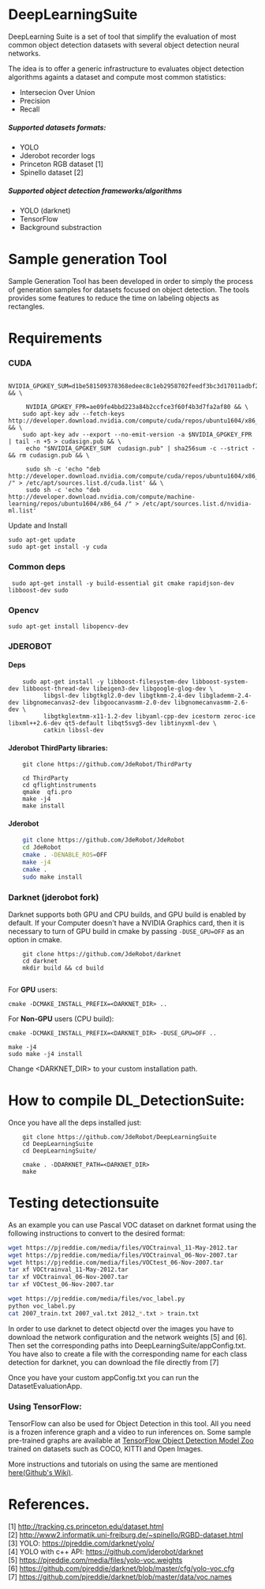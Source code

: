 # DeepLearningSuite
DeepLearning Suite is a set of tool that simplify the evaluation of most common object detection datasets with several object detection neural networks.

The idea is to offer a generic infrastructure to evaluates object detection algorithms againts a dataset and compute most common statistics:
* Intersecion Over Union
* Precision
* Recall



##### Supported datasets formats:
* YOLO
* Jderobot recorder logs
* Princeton RGB dataset [1]
* Spinello dataset [2]

##### Supported object detection frameworks/algorithms
* YOLO (darknet)
* TensorFlow
* Background substraction



# Sample generation Tool
Sample Generation Tool has been developed in order to simply the process of generation samples for datasets focused on object detection. The tools provides some features to reduce the time on labeling objects as rectangles.


# Requirements

### CUDA

```
   NVIDIA_GPGKEY_SUM=d1be581509378368edeec8c1eb2958702feedf3bc3d17011adbf24efacce4ab5 && \

     NVIDIA_GPGKEY_FPR=ae09fe4bbd223a84b2ccfce3f60f4b3d7fa2af80 && \
    sudo apt-key adv --fetch-keys http://developer.download.nvidia.com/compute/cuda/repos/ubuntu1604/x86_64/7fa2af80.pub && \
    sudo apt-key adv --export --no-emit-version -a $NVIDIA_GPGKEY_FPR | tail -n +5 > cudasign.pub && \
     echo "$NVIDIA_GPGKEY_SUM  cudasign.pub" | sha256sum -c --strict - && rm cudasign.pub && \

     sudo sh -c 'echo "deb http://developer.download.nvidia.com/compute/cuda/repos/ubuntu1604/x86_64 /" > /etc/apt/sources.list.d/cuda.list' && \
     sudo sh -c 'echo "deb http://developer.download.nvidia.com/compute/machine-learning/repos/ubuntu1604/x86_64 /" > /etc/apt/sources.list.d/nvidia-ml.list'
```

Update and Install

```
sudo apt-get update
sudo apt-get install -y cuda
```

### Common deps
```
 sudo apt-get install -y build-essential git cmake rapidjson-dev libboost-dev sudo
```

### Opencv
```
sudo apt-get install libopencv-dev

```

### JDEROBOT
#### Deps

```
    sudo apt-get install -y libboost-filesystem-dev libboost-system-dev libboost-thread-dev libeigen3-dev libgoogle-glog-dev \
          libgsl-dev libgtkgl2.0-dev libgtkmm-2.4-dev libglademm-2.4-dev libgnomecanvas2-dev libgoocanvasmm-2.0-dev libgnomecanvasmm-2.6-dev \
          libgtkglextmm-x11-1.2-dev libyaml-cpp-dev icestorm zeroc-ice libxml++2.6-dev qt5-default libqt5svg5-dev libtinyxml-dev \
          catkin libssl-dev
```

#### Jderobot ThirdParty libraries:
```
    git clone https://github.com/JdeRobot/ThirdParty

    cd ThirdParty
    cd qflightinstruments
    qmake  qfi.pro
    make -j4
    make install

```

#### Jderobot

```bash
    git clone https://github.com/JdeRobot/JdeRobot
    cd JdeRobot
    cmake . -DENABLE_ROS=OFF
    make -j4
    cmake .
    sudo make install
```

### Darknet (jderobot fork)

Darknet supports both GPU and CPU builds, and GPU build is enabled by default.
If your Computer doesn't have a NVIDIA Graphics card, then it is necessary to turn of GPU build in cmake by passing ```-DUSE_GPU=OFF``` as an option in cmake.

```
    git clone https://github.com/JdeRobot/darknet
    cd darknet
    mkdir build && cd build


```

For **GPU** users:<br>
```
cmake -DCMAKE_INSTALL_PREFIX=<DARKNET_DIR> ..
```
For **Non-GPU** users (CPU build):
```
cmake -DCMAKE_INSTALL_PREFIX=<DARKNET_DIR> -DUSE_GPU=OFF ..
```

``` make -j4 ``` <br>
``` sudo make -j4 install ```



Change <DARKNET_DIR> to your custom installation path.

# How to compile DL_DetectionSuite:
Once you have all the deps installed just:

```
    git clone https://github.com/JdeRobot/DeepLearningSuite
    cd DeepLearningSuite
    cd DeepLearningSuite/

    cmake . -DDARKNET_PATH=<DARKNET_DIR>
    make
```


# Testing detectionsuite
As an example you can use Pascal VOC dataset on darknet format using the following instructions to convert to the desired format:
```bash
wget https://pjreddie.com/media/files/VOCtrainval_11-May-2012.tar
wget https://pjreddie.com/media/files/VOCtrainval_06-Nov-2007.tar
wget https://pjreddie.com/media/files/VOCtest_06-Nov-2007.tar
tar xf VOCtrainval_11-May-2012.tar
tar xf VOCtrainval_06-Nov-2007.tar
tar xf VOCtest_06-Nov-2007.tar

wget https://pjreddie.com/media/files/voc_label.py
python voc_label.py
cat 2007_train.txt 2007_val.txt 2012_*.txt > train.txt
```

In order to use darknet to detect objectd over the images you have to download the network configuration and the network weights [5] and [6]. Then set the corresponding paths into DeepLearningSuite/appConfig.txt. You have also to create a file with the corresponding name for each class detection for darknet, you can download the file directly from [7]

Once you have your custom appConfig.txt you can run the DatasetEvaluationApp.

### Using TensorFlow:
TensorFlow can also be used for Object Detection in this tool. All you need is a frozen inference graph and a video to run inferences on.
Some sample pre-trained graphs are available at [TensorFlow Object Detection Model Zoo](https://github.com/tensorflow/models/blob/master/research/object_detection/g3doc/detection_model_zoo.md) trained on datasets such as COCO, KITTI and Open Images.

More instructions and tutorials on using the same are mentioned [here(Github's Wiki)](https://github.com/JdeRobot/dl-DetectionSuite/wiki).


# References.
[1] http://tracking.cs.princeton.edu/dataset.html \
[2] http://www2.informatik.uni-freiburg.de/~spinello/RGBD-dataset.html \
[3] YOLO: https://pjreddie.com/darknet/yolo/ \
[4] YOLO with c++ API: https://github.com/jderobot/darknet \
[5] https://pjreddie.com/media/files/yolo-voc.weights \
[6] https://github.com/pjreddie/darknet/blob/master/cfg/yolo-voc.cfg \
[7] https://github.com/pjreddie/darknet/blob/master/data/voc.names
